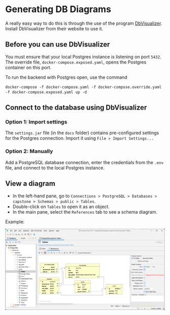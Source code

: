 # Generating DB Diagrams

A really easy way to do this is through the use of the program [DbVisualizer](dbvis.com). Install DbVisualizer from their website to use it.

## Before you can use DbVisualizer

You must ensure that your local Postgres instance is listening on port `5432`. The override file, `docker-compose.exposed.yaml`, opens the Postgres container on this port.

To run the backend with Postgres open, use the command

```
docker-compose -f docker-compose.yaml -f docker-compose.override.yaml -f docker-compose.exposed.yaml up -d
```

## Connect to the database using DbVisualizer

### Option 1: Import settings

The `settings.jar` file (in the `docs` folder) contains pre-configured settings for the Postgres connection. Import it using `File > Import Settings...`

### Option 2: Manually

Add a PostgreSQL database connection, enter the credentials from the `.env` file, and connect to the local Postgres instance.

## View a diagram

- In the left-hand pane, go to `Connections > PostgreSQL > Databases > capstone > Schemas > public > Tables`.
- Double-click on `Tables` to open it as an object.
- In the main pane, select the `References` tab to see a schema diagram.

Example:

![DbViz Example](dbviz-example.png)
